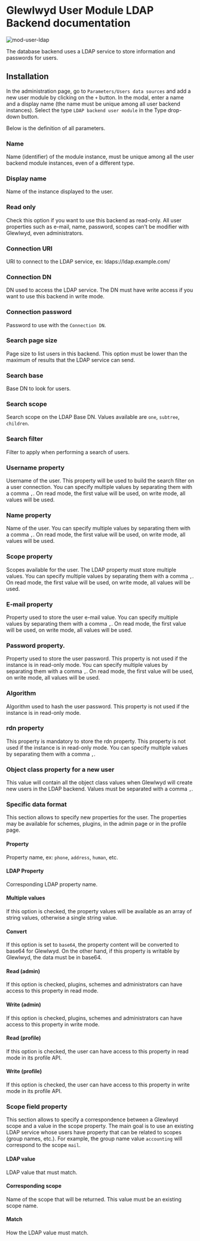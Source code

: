 # Glewlwyd User Module LDAP Backend documentation

![mod-user-ldap](screenshots/mod-user-ldap.png)

The database backend uses a LDAP service to store information and passwords for users.

## Installation

In the administration page, go to `Parameters/Users data sources` and add a new user module by clicking on the `+` button. In the modal, enter a name and a display name (the name must be unique among all user backend instances).
Select the type `LDAP backend user module` in the Type drop-down button.

Below is the definition of all parameters.

### Name

Name (identifier) of the module instance, must be unique among all the user backend module instances, even of a different type.

### Display name

Name of the instance displayed to the user.

### Read only

Check this option if you want to use this backend as read-only. All user properties such as e-mail, name, password, scopes can't be modifier with Glewlwyd, even administrators.

### Connection URI

URI to connect to the LDAP service, ex: ldaps://ldap.example.com/

### Connection DN

DN used to access the LDAP service. The DN must have write access if you want to use this backend in write mode.

### Connection password

Password to use with the `Connection DN`.

### Search page size

Page size to list users in this backend. This option must be lower than the maximum of results that the LDAP service can send.

### Search base

Base DN to look for users.

### Search scope

Search scope on the LDAP Base DN. Values available are `one`, `subtree`, `children`.

### Search filter

Filter to apply when performing a search of users.

### Username property

Username of the user. This property will be used to build the search filter on a user connection.
You can specify multiple values by separating them with a comma `,`. On read mode, the first value will be used, on write mode, all values will be used.

### Name property

Name of the user.
You can specify multiple values by separating them with a comma `,`. On read mode, the first value will be used, on write mode, all values will be used.

### Scope property

Scopes available for the user. The LDAP property must store multiple values.
You can specify multiple values by separating them with a comma `,`. On read mode, the first value will be used, on write mode, all values will be used.

### E-mail property

Property used to store the user e-mail value.
You can specify multiple values by separating them with a comma `,`. On read mode, the first value will be used, on write mode, all values will be used.

### Password property.

Property used to store the user password. This property is not used if the instance is in read-only mode.
You can specify multiple values by separating them with a comma `,`. On read mode, the first value will be used, on write mode, all values will be used.

### Algorithm

Algorithm used to hash the user password. This property is not used if the instance is in read-only mode.

### rdn property

This property is mandatory to store the rdn property. This property is not used if the instance is in read-only mode.
You can specify multiple values by separating them with a comma `,`.

### Object class property for a new user

This value will contain all the object class values when Glewlwyd will create new users in the LDAP backend. Values must be separated with a comma `,`.

### Specific data format

This section allows to specify new properties for the user. The properties may be available for schemes, plugins, in the admin page or in the profile page.

#### Property

Property name, ex: `phone`, `address`, `human`, etc.

#### LDAP Property

Corresponding LDAP property name.

#### Multiple values

If this option is checked, the property values will be available as an array of string values, otherwise a single string value.

#### Convert

If this option is set to `base64`, the property content will be converted to base64 for Glewlwyd. On the other hand, if this property is writable by Glewlwyd, the data must be in base64.

#### Read (admin)

If this option is checked, plugins, schemes and administrators can have access to this property in read mode.

#### Write (admin)

If this option is checked, plugins, schemes and administrators can have access to this property in write mode.

#### Read (profile)

If this option is checked, the user can have access to this property in read mode in its profile API.

#### Write (profile)

If this option is checked, the user can have access to this property in write mode in its profile API.

### Scope field property

This section allows to specify a correspondence between a Glewlwyd scope and a value in the scope property. The main goal is to use an existing LDAP service whose users have property that can be related to scopes (group names, etc.). For example, the group name value `accounting` will correspond to the scope `mail`.

#### LDAP value

LDAP value that must match.

#### Corresponding scope

Name of the scope that will be returned. This value must be an existing scope name.

#### Match

How the LDAP value must match.
